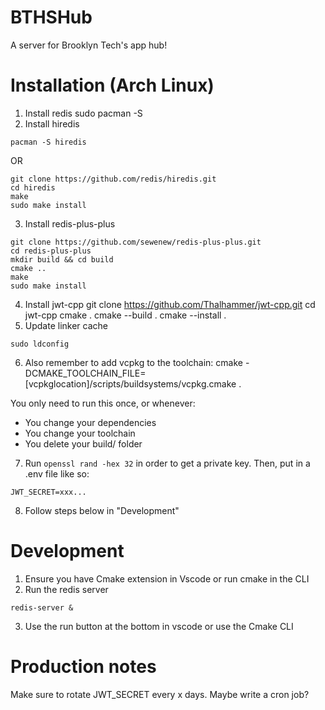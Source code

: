 # BTHSHub
A server for Brooklyn Tech's app hub!

# Installation (Arch Linux)
1. Install redis
sudo pacman -S
2. Install hiredis
```
pacman -S hiredis
```
OR
```
git clone https://github.com/redis/hiredis.git
cd hiredis
make
sudo make install
```
3. Install redis-plus-plus
```
git clone https://github.com/sewenew/redis-plus-plus.git
cd redis-plus-plus
mkdir build && cd build
cmake ..
make
sudo make install
```
4. Install jwt-cpp
git clone https://github.com/Thalhammer/jwt-cpp.git
cd jwt-cpp
cmake .
cmake --build .
cmake --install .
5. Update linker cache
```
sudo ldconfig
```
6. Also remember to add vcpkg to the toolchain: cmake -DCMAKE_TOOLCHAIN_FILE=[vcpkglocation]/scripts/buildsystems/vcpkg.cmake .

You only need to run this once, or whenever:
- You change your dependencies
- You change your toolchain
- You delete your build/ folder
7. Run ```openssl rand -hex 32``` in order to get a private key. Then, put in a .env file like so:

```
JWT_SECRET=xxx...
```
8. Follow steps below in "Development"
# Development
1. Ensure you have Cmake extension in Vscode or run cmake in the CLI
2. Run the redis server
```
redis-server &
```
3. Use the run button at the bottom in vscode or use the Cmake CLI
# Production notes
Make sure to rotate JWT_SECRET every x days. Maybe write a cron job?